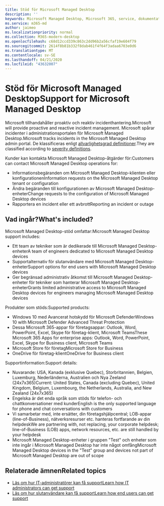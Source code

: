 ```yaml
---
title: Stöd för Microsoft Managed Desktop
description: ''
keywords: Microsoft Managed Desktop, Microsoft 365, service, dokumentation
ms.service: m365-md
author: jaimeo
ms.localizationpriority: normal
ms.collection: M365-modern-desktop
ms.openlocfilehash: c68d12ccd339c863c2dd96b2a56cfaf19e604f79
ms.sourcegitcommit: 2614f8b81b332f8dab461f4f64f3adaa6703e0d6
ms.translationtype: MT
ms.contentlocale: sv-SE
ms.lasthandoff: 04/21/2020
ms.locfileid: "43632007"
---
```

# <a name="support-for-microsoft-managed-desktop"></a><span data-ttu-id="9dcbd-103">Stöd för Microsoft Managed Desktop</span><span class="sxs-lookup"><span data-stu-id="9dcbd-103">Support for Microsoft Managed Desktop</span></span>

<span data-ttu-id="9dcbd-104">Microsoft tillhandahåller proaktiv och reaktiv incidenthantering.</span><span class="sxs-lookup"><span data-stu-id="9dcbd-104">Microsoft will provide proactive and reactive incident management.</span></span> <span data-ttu-id="9dcbd-105">Microsoft spårar incidenter i administrationsportalen för Microsoft Managed Desktop.</span><span class="sxs-lookup"><span data-stu-id="9dcbd-105">Microsoft tracks incidents in the Microsoft Managed Desktop admin portal.</span></span> <span data-ttu-id="9dcbd-106">De klassificeras enligt [allvarlighetsgrad definitioner](../working-with-managed-desktop/admin-support.md#sev).</span><span class="sxs-lookup"><span data-stu-id="9dcbd-106">They are classified according to [severity definitions](../working-with-managed-desktop/admin-support.md#sev).</span></span>

<span data-ttu-id="9dcbd-107">Kunder kan kontakta Microsoft Managed Desktop-åtgärder för:</span><span class="sxs-lookup"><span data-stu-id="9dcbd-107">Customers can contact Microsoft Managed Desktop operations for:</span></span>
- <span data-ttu-id="9dcbd-108">Informationsbegäranden om Microsoft Managed Desktop-klienten eller konfigurationen</span><span class="sxs-lookup"><span data-stu-id="9dcbd-108">Information requests on the Microsoft Managed Desktop tenant or configuration</span></span>
- <span data-ttu-id="9dcbd-109">Ändra begäranden till konfigurationen av Microsoft Managed Desktop-enheter</span><span class="sxs-lookup"><span data-stu-id="9dcbd-109">Change requests to the configuration of Microsoft Managed Desktop devices</span></span>
- <span data-ttu-id="9dcbd-110">Rapportera en incident eller ett avbrott</span><span class="sxs-lookup"><span data-stu-id="9dcbd-110">Reporting an incident or outage</span></span>

## <a name="whats-included"></a><span data-ttu-id="9dcbd-111">Vad ingår?</span><span class="sxs-lookup"><span data-stu-id="9dcbd-111">What's included?</span></span>

<span data-ttu-id="9dcbd-112">Microsoft Managed Desktop-stöd omfattar:</span><span class="sxs-lookup"><span data-stu-id="9dcbd-112">Microsoft Managed Desktop support includes:</span></span>

- <span data-ttu-id="9dcbd-113">Ett team av tekniker som är dedikerade till Microsoft Managed Desktop-enheter</span><span class="sxs-lookup"><span data-stu-id="9dcbd-113">A team of engineers dedicated to Microsoft Managed Desktop devices</span></span>
- <span data-ttu-id="9dcbd-114">Supportalternativ för slutanvändare med Microsoft Managed Desktop-enheter</span><span class="sxs-lookup"><span data-stu-id="9dcbd-114">Support options for end users with Microsoft Managed Desktop devices</span></span>
- <span data-ttu-id="9dcbd-115">Ger begränsad administrativ åtkomst till Microsoft Managed Desktop-enheter för tekniker som hanterar Microsoft Managed Desktop-enheter</span><span class="sxs-lookup"><span data-stu-id="9dcbd-115">Grants limited administrative access to Microsoft Managed Desktop devices for engineers managing Microsoft Managed Desktop devices</span></span> 

<span data-ttu-id="9dcbd-116">Produkter som stöds:</span><span class="sxs-lookup"><span data-stu-id="9dcbd-116">Supported products:</span></span>

- <span data-ttu-id="9dcbd-117">Windows 10 med Avancerat hotskydd för Microsoft Defender</span><span class="sxs-lookup"><span data-stu-id="9dcbd-117">Windows 10 with Microsoft Defender Advanced Threat Protection</span></span> 
- <span data-ttu-id="9dcbd-118">Dessa Microsoft 365-appar för företagsappar: Outlook, Word, PowerPoint, Excel, Skype för företag-klient, Microsoft Teams</span><span class="sxs-lookup"><span data-stu-id="9dcbd-118">These Microsoft 365 Apps for enterprise apps: Outlook, Word, PowerPoint, Excel, Skype for Business client, Microsoft Teams</span></span> 
- <span data-ttu-id="9dcbd-119">Microsoft Store för företag</span><span class="sxs-lookup"><span data-stu-id="9dcbd-119">Microsoft Store for Business</span></span> 
- <span data-ttu-id="9dcbd-120">OneDrive för företag-klient</span><span class="sxs-lookup"><span data-stu-id="9dcbd-120">OneDrive for Business client</span></span> 

<span data-ttu-id="9dcbd-121">Supportinformation:</span><span class="sxs-lookup"><span data-stu-id="9dcbd-121">Support details:</span></span>

- <span data-ttu-id="9dcbd-122">Nuvarande: USA, Kanada (exklusive Quebec), Storbritannien, Belgien, Luxemburg, Nederländerna, Australien och Nya Zeeland (24x7x365)</span><span class="sxs-lookup"><span data-stu-id="9dcbd-122">Current: United States, Canada (excluding Quebec), United Kingdom, Belgium, Luxembourg, the Netherlands, Australia, and New Zealand (24x7x365)</span></span> 
- <span data-ttu-id="9dcbd-123">Engelska är det enda språk som stöds för telefon- och chattkonversationer med kunder</span><span class="sxs-lookup"><span data-stu-id="9dcbd-123">English is the only supported language for phone and chat conversations with customers</span></span> 
- <span data-ttu-id="9dcbd-124">Vi samarbetar med, inte ersätter, din företagshjälpcentral; LOB-appar (line-of-Business), nätverksresurser etc. hanteras fortfarande av din helpdesk</span><span class="sxs-lookup"><span data-stu-id="9dcbd-124">We are partnering with, not replacing, your corporate helpdesk; line-of-Business (LOB) apps, network resources, etc. are still handled by your helpdesk</span></span> 
- <span data-ttu-id="9dcbd-125">Microsoft Managed Desktop-enheter i gruppen "Test" och enheter som inte ingår i Microsoft Managed Desktop har inte något omfång</span><span class="sxs-lookup"><span data-stu-id="9dcbd-125">Microsoft Managed Desktop devices in the "Test" group and devices not part of Microsoft Managed Desktop are out of scope</span></span> 


## <a name="related-topics"></a><span data-ttu-id="9dcbd-126">Relaterade ämnen</span><span class="sxs-lookup"><span data-stu-id="9dcbd-126">Related topics</span></span>

- [<span data-ttu-id="9dcbd-127">Läs om hur IT-administratörer kan få support</span><span class="sxs-lookup"><span data-stu-id="9dcbd-127">Learn how IT administrators can get support</span></span>](../working-with-managed-desktop/admin-support.md)
- [<span data-ttu-id="9dcbd-128">Läs om hur slutanvändare kan få support</span><span class="sxs-lookup"><span data-stu-id="9dcbd-128">Learn how end users can get support</span></span>](../working-with-managed-desktop/end-user-support.md)
